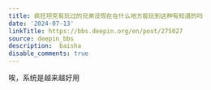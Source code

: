 ```yaml
---
title: 疯狂坦克有玩过的兄弟没现在在什么地方能玩到这种有知道的吗
date: '2024-07-13'
linkTitle: https://bbs.deepin.org/en/post/275027
source: deepin_bbs
description:  baisha 
disable_comments: true
---
```

唉，系统是越来越好用
